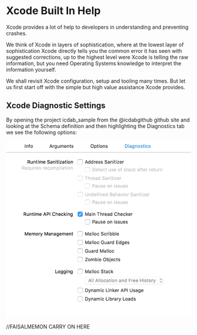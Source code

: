 # Xcode Built In Help

Xcode provides a lot of help to developers in understanding and preventing crashes.

We think of Xcode in layers of sophistication, where at the lowest layer of sophistication Xcode directly tells you the common error it has seen with suggested corrections, up to the highest level were Xcode is telling the raw information, but you need Operating Systems knowledge to interpret the information yourself.

We shall revisit Xcode configuration, setup and tooling many times.  But let us first start off with the simple but high value assistance Xcode provides.

## Xcode Diagnostic Settings

By opening the project icdab_sample from the @icdabgithub github site and looking at the Schema definition and then highlighting the Diagnostics tab we see the following options:

![](screenshots/diagnostic_settings.png)

//FAISALMEMON CARRY ON HERE
